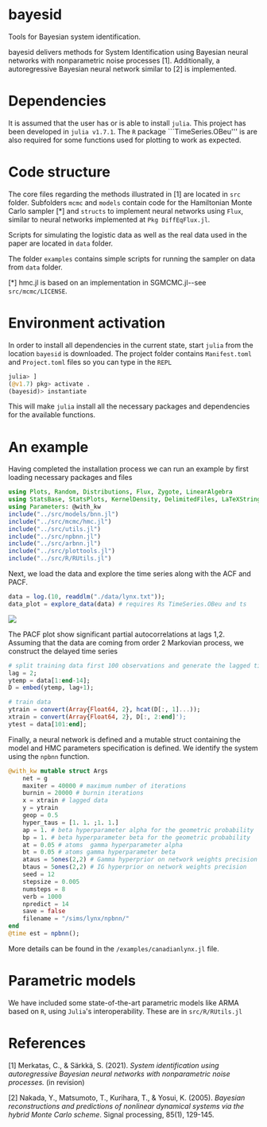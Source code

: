 # bayesid
Tools for Bayesian system identification.

bayesid delivers methods for System Identification using Bayesian neural networks with nonparametric noise processes [1]. Additionally, a autoregressive Bayesian neural network similar to [2] is implemented.

# Dependencies
It is assumed that the user has or is able to install ```julia```. This project has been developed in ```julia v1.7.1```. The ```R``` package ```TimeSeries.OBeu''' is are also required for some functions used for plotting to work as expected.     

# Code structure
The core files regarding the methods illustrated in [1] are located in ```src``` folder. Subfolders ```mcmc``` and ```models``` contain code for the Hamiltonian Monte Carlo sampler [*] and ```structs``` to implement neural networks using ```Flux```, similar to neural networks implemented at ```Pkg DiffEqFlux.jl```.

Scripts for simulating the logistic data as well as the real data used in the paper are located in ```data``` folder.

The folder ```examples``` contains simple scripts for running the sampler on data from ```data``` folder.

[*] hmc.jl is based on an implementation in SGMCMC.jl--see ```src/mcmc/LICENSE```.

# Environment activation
In order to install all dependencies in the current state, start ```julia``` from the location
```bayesid```  is downloaded.
The project folder contains ```Manifest.toml``` and ```Project.toml``` files so you can type in the ```REPL```

```julia
julia> ]
(@v1.7) pkg> activate .
(bayesid)> instantiate
```
This will make ```julia``` install all the necessary packages and dependencies for the available functions.

# An example
Having completed the installation process we can run an example by first loading necessary packages and files
```julia
using Plots, Random, Distributions, Flux, Zygote, LinearAlgebra
using StatsBase, StatsPlots, KernelDensity, DelimitedFiles, LaTeXStrings
using Parameters: @with_kw
include("../src/models/bnn.jl")
include("../src/mcmc/hmc.jl")
include("../src/utils.jl")
include("../src/npbnn.jl")
include("../src/arbnn.jl")
include("../src/plottools.jl")
include("../src/R/RUtils.jl")

```

Next, we load the data and explore the time series along with the ACF and PACF.

```julia
data = log.(10, readdlm("./data/lynx.txt"));
data_plot = explore_data(data) # requires Rs TimeSeries.OBeu and ts
````
<img src="lynxexplore.png">

The PACF plot show significant partial autocorrelations at lags 1,2. Assuming that the data are coming from order 2 Markovian process, we construct the delayed time series

```julia
# split training data first 100 observations and generate the lagged time series via embed
lag = 2;
ytemp = data[1:end-14];
D = embed(ytemp, lag+1);

# train data
ytrain = convert(Array{Float64, 2}, hcat(D[:, 1]...));
xtrain = convert(Array{Float64, 2}, D[:, 2:end]');
ytest = data[101:end];
```
Finally, a neural network is defined and a mutable struct containing the model and HMC parameters specification is defined. We identify the system using the ```npbnn``` function.

```julia
@with_kw mutable struct Args
    net = g
    maxiter = 40000 # maximum number of iterations
    burnin = 20000 # burnin iterations
    x = xtrain # lagged data
    y = ytrain
    geop = 0.5
    hyper_taus = [1. 1. ;1. 1.]
    ap = 1. # beta hyperparameter alpha for the geometric probability
    bp = 1. # beta hyperparameter beta for the geometric probability
    at = 0.05 # atoms  gamma hyperparameter alpha
    bt = 0.05 # atoms gamma hyperparameter beta
    ataus = 5ones(2,2) # Gamma hyperprior on network weights precision
    btaus = 5ones(2,2) # IG hyperprior on network weights precision
    seed = 12
    stepsize = 0.005
    numsteps = 8
    verb = 1000
    npredict = 14
    save = false
    filename = "/sims/lynx/npbnn/"
end
@time est = npbnn();
```
More details can be found in the ```/examples/canadianlynx.jl``` file.

# Parametric models
We have included some state-of-the-art parametric models like ARMA based on ```R```, using  ```Julia```'s interoperability. These are in ```src/R/RUtils.jl```
# References
[1] Merkatas, C., & Särkkä, S. (2021). *System identification using autoregressive Bayesian neural networks with nonparametric noise processes.* (in revision)

[2] Nakada, Y., Matsumoto, T., Kurihara, T., & Yosui, K. (2005). *Bayesian reconstructions and predictions of nonlinear dynamical systems via the hybrid Monte Carlo scheme*. Signal processing, 85(1), 129-145.
